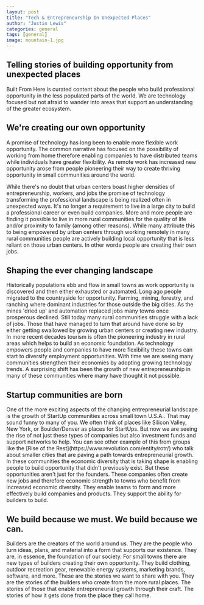 ```yaml
---
layout: post
title: "Tech & Entrepreneurship In Unexpected Places"
author: "Justin Lewis"
categories: general
tags: [general]
image: mountain-1.jpg
---
```


<h2>
  Telling stories of building opportunity from unexpected places
</h2>

Built From Here is curated content about the people who build professional opportunity in the less populated parts of the world. We are technology focused but not afraid to wander into areas that support an understanding of the greater ecosystem.


<h2>
  We're creating our own opportunity
</h2>

A promise of technology has long been to enable more flexible work opportunity. The common narrative has focused on the possibility of working from home therefore enabling companies to have distributed teams while individuals have greater flexibility. As remote work has increased new opportunity arose from people pioneering their way to create thriving opportunity in small communities around the world.

While there's no doubt that urban centers boast higher densities of entrepreneurship, workers, and jobs the promise of technology transforming the professional landscape is being realized often in unexpected ways. It's no longer a requirement to live in a large city to build a professional career or even build companies. More and more people are finding it possible to live in more rural communities for the quality of life and/or proximity to family (among other reasons). While many attribute this to being empowered by urban centers through working remotely in many rural communities people are actively building local opportunity that is less reliant on those urban centers. In other words people are creating their own jobs.


<h2>
  Shaping the ever changing landscape
</h2>
Historically populations ebb and flow in small towns as work opportunity is discovered and then either exhausted or automated. Long ago people migrated to the countryside for opportunity. Farming, mining, forestry, and ranching where dominant industries for those outside the big cities. As the mines 'dried up' and automation replaced jobs many towns once prosperous declined. Still today many rural communities struggle with a lack of jobs. Those that have managed to turn that around have done so by either getting swallowed by growing urban centers or creating new industry. In more recent decades tourism is often the pioneering industry in rural areas which helps to build an economic foundation. As technology empowers people and companies to have more flexibility these towns can start to diversify employment opportunities. With time we are seeing many communities strengthen their economies by adopting growing technology trends. A surprising shift has been the growth of new entrepreneurship in many of these communities where many have thought it not possible.


<h2>
  Startup communities are born
</h2>
One of the more exciting aspects of the changing entrepreneurial landscape is the growth of StartUp communities across small town U.S.A.. That may sound funny to many of you. We often think of places like Silicon Valley, New York, or Boulder/Denver as places for StartUps. But now we are seeing the rise of not just these types of companies but also investment funds and support networks to help. You can see other example of this from groups like the [Rise of the Rest](https://www.revolution.com/entity/rotr/) who talk about smaller cities that are paving a path towards entrepreneurial growth. In these communities the economic diversity that is taking shape is enabling people to build opportunity that didn't previously exist. But these opportunities aren't just for the founders. These companies often create new jobs and therefore economic strength to towns who benefit from increased economic diversity. They enable teams to form and more effectively build companies and products. They support the ability for builders to build.


<h2>We build because we must. We build because we can.</h2>

Builders are the creators of the world around us. They are the people who turn ideas, plans, and material into a form that supports our existence. They are, in essence, the foundation of our society. For small towns there are new types of builders creating their own opportunity. They build clothing, outdoor recreation gear, renewable energy systems, marketing brands, software, and more. These are the stories we want to share with you. They are the stories of the builders who create from the more rural places. The stories of those that enable entrepreneurial growth through their craft. The stories of how it gets done from the place they call home.
